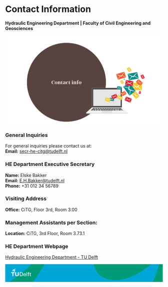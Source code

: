 # Contact Information

**Hydraulic Engineering Department | Faculty of Civil Engineering and Geosciences**

![Contact Info](figures/contact-info.png)

### General Inquiries
For general inquiries please contact us at:  
**Email:** [secr-he-citg@tudelft.nl](mailto:secr-he-citg@tudelft.nl@tudelft.nl)  

### HE Department Executive Secretary
**Name:** Elske Bakker  
**Email:** [E.H.Bakker@tudelft.nl](mailto:E.H.Bakker@tudelft.nl)  
**Phone:** +31 012 34 56789

### Visiting Address
**Office:** CiTG, Floor 3rd, Room 3.00

### Management Assistants per Section:
**Location:** CiTG, 3rd Floor, Room 3.73.1

### HE Department Webpage
[Hydraulic Engineering Department - TU Delft](https://www.tudelft.nl/citg/over-faculteit/afdelingen/hydraulic-engineering)


![footer](figures/footer-tudelft.jpg)
